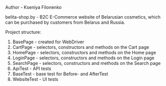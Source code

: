 Author - Kseniya Filonenko

belita-shop.by - B2C E-Commerce website of Belarusian cosmetics, 
which can be purchased by customers from Belarus and Russia.

Project structure:
1. BasePage - created for WebDriver
2. CartPage - selectors, constructors and methods on the Cart page
3. HomePage - selectors, constructors and methods on the Home page
4. LoginPage - selectors, constructors and methods on the Login page
5. SearchPage - selectors, constructors and methods on the Search page
6. ApiTest - API tests
7. BaseTest - base test for Before- and AfterTest
8. WebsiteTest - UI tests